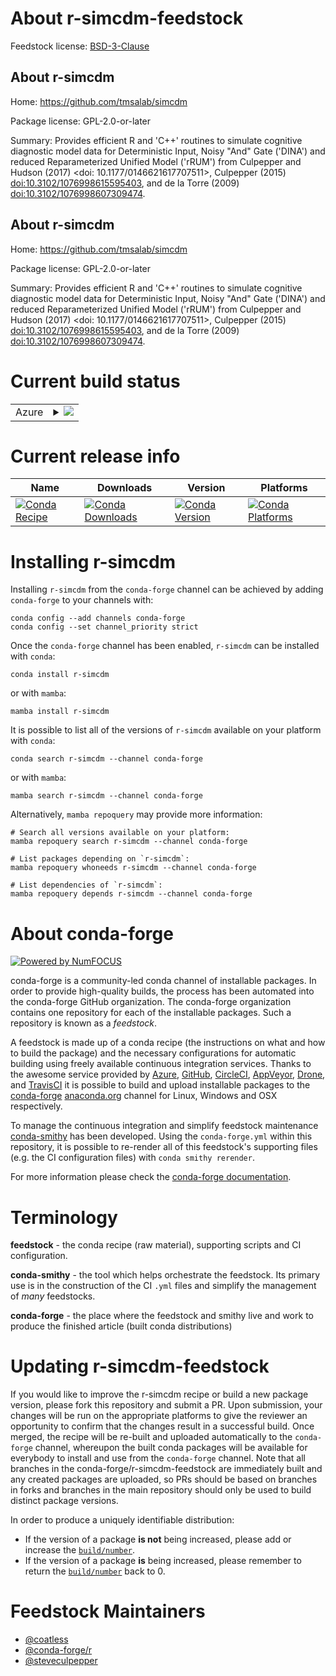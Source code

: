 About r-simcdm-feedstock
========================

Feedstock license: [BSD-3-Clause](https://github.com/conda-forge/r-simcdm-feedstock/blob/main/LICENSE.txt)


About r-simcdm
--------------

Home: https://github.com/tmsalab/simcdm

Package license: GPL-2.0-or-later

Summary: Provides efficient R and 'C++' routines to simulate cognitive diagnostic model data for Deterministic Input, Noisy "And" Gate ('DINA') and reduced Reparameterized Unified Model ('rRUM') from Culpepper and Hudson (2017) <doi: 10.1177/0146621617707511>, Culpepper (2015) <doi:10.3102/1076998615595403>, and de la Torre (2009) <doi:10.3102/1076998607309474>.

About r-simcdm
--------------

Home: https://github.com/tmsalab/simcdm

Package license: GPL-2.0-or-later

Summary: Provides efficient R and 'C++' routines to simulate cognitive diagnostic model data for Deterministic Input, Noisy "And" Gate ('DINA') and reduced Reparameterized Unified Model ('rRUM') from Culpepper and Hudson (2017) <doi: 10.1177/0146621617707511>, Culpepper (2015) <doi:10.3102/1076998615595403>, and de la Torre (2009) <doi:10.3102/1076998607309474>.

Current build status
====================


<table>
    
  <tr>
    <td>Azure</td>
    <td>
      <details>
        <summary>
          <a href="https://dev.azure.com/conda-forge/feedstock-builds/_build/latest?definitionId=11584&branchName=main">
            <img src="https://dev.azure.com/conda-forge/feedstock-builds/_apis/build/status/r-simcdm-feedstock?branchName=main">
          </a>
        </summary>
        <table>
          <thead><tr><th>Variant</th><th>Status</th></tr></thead>
          <tbody><tr>
              <td>linux_64_r_base4.3</td>
              <td>
                <a href="https://dev.azure.com/conda-forge/feedstock-builds/_build/latest?definitionId=11584&branchName=main">
                  <img src="https://dev.azure.com/conda-forge/feedstock-builds/_apis/build/status/r-simcdm-feedstock?branchName=main&jobName=linux&configuration=linux%20linux_64_r_base4.3" alt="variant">
                </a>
              </td>
            </tr><tr>
              <td>linux_64_r_base4.4</td>
              <td>
                <a href="https://dev.azure.com/conda-forge/feedstock-builds/_build/latest?definitionId=11584&branchName=main">
                  <img src="https://dev.azure.com/conda-forge/feedstock-builds/_apis/build/status/r-simcdm-feedstock?branchName=main&jobName=linux&configuration=linux%20linux_64_r_base4.4" alt="variant">
                </a>
              </td>
            </tr><tr>
              <td>osx_64_r_base4.3</td>
              <td>
                <a href="https://dev.azure.com/conda-forge/feedstock-builds/_build/latest?definitionId=11584&branchName=main">
                  <img src="https://dev.azure.com/conda-forge/feedstock-builds/_apis/build/status/r-simcdm-feedstock?branchName=main&jobName=osx&configuration=osx%20osx_64_r_base4.3" alt="variant">
                </a>
              </td>
            </tr><tr>
              <td>osx_64_r_base4.4</td>
              <td>
                <a href="https://dev.azure.com/conda-forge/feedstock-builds/_build/latest?definitionId=11584&branchName=main">
                  <img src="https://dev.azure.com/conda-forge/feedstock-builds/_apis/build/status/r-simcdm-feedstock?branchName=main&jobName=osx&configuration=osx%20osx_64_r_base4.4" alt="variant">
                </a>
              </td>
            </tr><tr>
              <td>win_64_r_base4.3</td>
              <td>
                <a href="https://dev.azure.com/conda-forge/feedstock-builds/_build/latest?definitionId=11584&branchName=main">
                  <img src="https://dev.azure.com/conda-forge/feedstock-builds/_apis/build/status/r-simcdm-feedstock?branchName=main&jobName=win&configuration=win%20win_64_r_base4.3" alt="variant">
                </a>
              </td>
            </tr><tr>
              <td>win_64_r_base4.4</td>
              <td>
                <a href="https://dev.azure.com/conda-forge/feedstock-builds/_build/latest?definitionId=11584&branchName=main">
                  <img src="https://dev.azure.com/conda-forge/feedstock-builds/_apis/build/status/r-simcdm-feedstock?branchName=main&jobName=win&configuration=win%20win_64_r_base4.4" alt="variant">
                </a>
              </td>
            </tr>
          </tbody>
        </table>
      </details>
    </td>
  </tr>
</table>

Current release info
====================

| Name | Downloads | Version | Platforms |
| --- | --- | --- | --- |
| [![Conda Recipe](https://img.shields.io/badge/recipe-r--simcdm-green.svg)](https://anaconda.org/conda-forge/r-simcdm) | [![Conda Downloads](https://img.shields.io/conda/dn/conda-forge/r-simcdm.svg)](https://anaconda.org/conda-forge/r-simcdm) | [![Conda Version](https://img.shields.io/conda/vn/conda-forge/r-simcdm.svg)](https://anaconda.org/conda-forge/r-simcdm) | [![Conda Platforms](https://img.shields.io/conda/pn/conda-forge/r-simcdm.svg)](https://anaconda.org/conda-forge/r-simcdm) |

Installing r-simcdm
===================

Installing `r-simcdm` from the `conda-forge` channel can be achieved by adding `conda-forge` to your channels with:

```
conda config --add channels conda-forge
conda config --set channel_priority strict
```

Once the `conda-forge` channel has been enabled, `r-simcdm` can be installed with `conda`:

```
conda install r-simcdm
```

or with `mamba`:

```
mamba install r-simcdm
```

It is possible to list all of the versions of `r-simcdm` available on your platform with `conda`:

```
conda search r-simcdm --channel conda-forge
```

or with `mamba`:

```
mamba search r-simcdm --channel conda-forge
```

Alternatively, `mamba repoquery` may provide more information:

```
# Search all versions available on your platform:
mamba repoquery search r-simcdm --channel conda-forge

# List packages depending on `r-simcdm`:
mamba repoquery whoneeds r-simcdm --channel conda-forge

# List dependencies of `r-simcdm`:
mamba repoquery depends r-simcdm --channel conda-forge
```


About conda-forge
=================

[![Powered by
NumFOCUS](https://img.shields.io/badge/powered%20by-NumFOCUS-orange.svg?style=flat&colorA=E1523D&colorB=007D8A)](https://numfocus.org)

conda-forge is a community-led conda channel of installable packages.
In order to provide high-quality builds, the process has been automated into the
conda-forge GitHub organization. The conda-forge organization contains one repository
for each of the installable packages. Such a repository is known as a *feedstock*.

A feedstock is made up of a conda recipe (the instructions on what and how to build
the package) and the necessary configurations for automatic building using freely
available continuous integration services. Thanks to the awesome service provided by
[Azure](https://azure.microsoft.com/en-us/services/devops/), [GitHub](https://github.com/),
[CircleCI](https://circleci.com/), [AppVeyor](https://www.appveyor.com/),
[Drone](https://cloud.drone.io/welcome), and [TravisCI](https://travis-ci.com/)
it is possible to build and upload installable packages to the
[conda-forge](https://anaconda.org/conda-forge) [anaconda.org](https://anaconda.org/)
channel for Linux, Windows and OSX respectively.

To manage the continuous integration and simplify feedstock maintenance
[conda-smithy](https://github.com/conda-forge/conda-smithy) has been developed.
Using the ``conda-forge.yml`` within this repository, it is possible to re-render all of
this feedstock's supporting files (e.g. the CI configuration files) with ``conda smithy rerender``.

For more information please check the [conda-forge documentation](https://conda-forge.org/docs/).

Terminology
===========

**feedstock** - the conda recipe (raw material), supporting scripts and CI configuration.

**conda-smithy** - the tool which helps orchestrate the feedstock.
                   Its primary use is in the construction of the CI ``.yml`` files
                   and simplify the management of *many* feedstocks.

**conda-forge** - the place where the feedstock and smithy live and work to
                  produce the finished article (built conda distributions)


Updating r-simcdm-feedstock
===========================

If you would like to improve the r-simcdm recipe or build a new
package version, please fork this repository and submit a PR. Upon submission,
your changes will be run on the appropriate platforms to give the reviewer an
opportunity to confirm that the changes result in a successful build. Once
merged, the recipe will be re-built and uploaded automatically to the
`conda-forge` channel, whereupon the built conda packages will be available for
everybody to install and use from the `conda-forge` channel.
Note that all branches in the conda-forge/r-simcdm-feedstock are
immediately built and any created packages are uploaded, so PRs should be based
on branches in forks and branches in the main repository should only be used to
build distinct package versions.

In order to produce a uniquely identifiable distribution:
 * If the version of a package **is not** being increased, please add or increase
   the [``build/number``](https://docs.conda.io/projects/conda-build/en/latest/resources/define-metadata.html#build-number-and-string).
 * If the version of a package **is** being increased, please remember to return
   the [``build/number``](https://docs.conda.io/projects/conda-build/en/latest/resources/define-metadata.html#build-number-and-string)
   back to 0.

Feedstock Maintainers
=====================

* [@coatless](https://github.com/coatless/)
* [@conda-forge/r](https://github.com/conda-forge/r/)
* [@steveculpepper](https://github.com/steveculpepper/)

